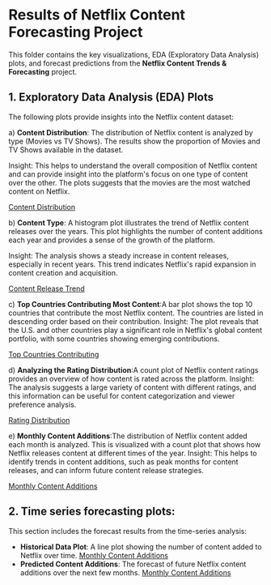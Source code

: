 # Results of Netflix Content Forecasting Project

This folder contains the key visualizations, EDA (Exploratory Data Analysis) plots, and forecast predictions from the **Netflix Content Trends & Forecasting** project.

## 1. **Exploratory Data Analysis (EDA) Plots**

The following plots provide insights into the Netflix content dataset:

a) **Content Distribution**: The distribution of Netflix content is analyzed by type (Movies vs TV Shows). The results show the proportion of Movies and TV Shows available in the dataset. 

Insight: This helps to understand the overall composition of Netflix content and can provide insight into the platform's focus on one type of content over the other. The plots suggests that the movies are the most watched content on Netflix.

[Content Distribution](Distribution_of_Movies_and_Tv_shows.png) 

b) **Content Type**: A histogram plot illustrates the trend of Netflix content releases over the years. This plot highlights the number of content additions each year and provides a sense of the growth of the platform.

Insight: The analysis shows a steady increase in content releases, especially in recent years. This trend indicates Netflix's rapid expansion in content creation and acquisition.

[Content Release Trend](No._of_Netflix_content_release_over_the_years.png)

c) **Top Countries Contributing Most Content**:A bar plot shows the top 10 countries that contribute the most Netflix content. The countries are listed in descending order based on their contribution.
Insight: The plot reveals that the U.S. and other countries play a significant role in Netflix's global content portfolio, with some countries showing emerging contributions.

[Top Countries Contributing](path_to_image.png)

d) **Analyzing the Rating Distribution**:A count plot of Netflix content ratings provides an overview of how content is rated across the platform.
Insight: The analysis suggests a large variety of content with different ratings, and this information can be useful for content categorization and viewer preference analysis.

[Rating Distribution](path_to_image.png)

e) **Monthly Content Additions**:The distribution of Netflix content added each month is analyzed. This is visualized with a count plot that shows how Netflix releases content at different times of the year.
Insight: This helps to identify trends in content additions, such as peak months for content releases, and can inform future content release strategies.

[Monthly Content Additions](path_to_image.png)

## 2. **Time series forecasting plots**: 
This section includes the forecast results from the time-series analysis:

- **Historical Data Plot**: A line plot showing the number of content added to Netflix over time.
[Monthly Content Additions](path_to_image.png)
- **Predicted Content Additions**: The forecast of future Netflix content additions over the next few months.
[Monthly Content Additions](path_to_image.png)

